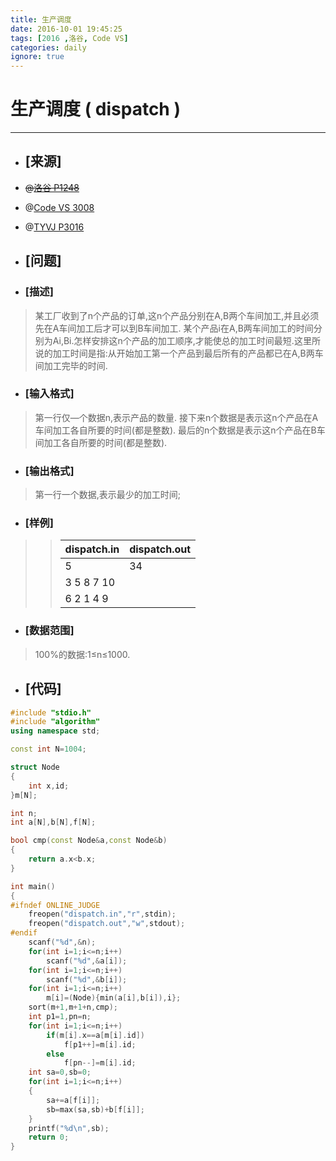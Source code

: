 ```yaml
---
title: 生产调度
date: 2016-10-01 19:45:25
tags: [2016 ,洛谷, Code VS]
categories: daily
ignore: true
---
```

# 生产调度 ( dispatch )
---
- ## [来源]
- ~~@[洛谷 P1248](https://www.luogu.org/problem/show?pid=1248)~~
- @[Code VS 3008](http://codevs.cn/problem/3008/)
- @[TYVJ P3016](http://tyvj.cn/p/3016)

- ## [问题]

- ### [描述]
> 某工厂收到了n个产品的订单,这n个产品分别在A,B两个车间加工,并且必须先在A车间加工后才可以到B车间加工.
> 某个产品i在A,B两车间加工的时间分别为Ai,Bi.怎样安排这n个产品的加工顺序,才能使总的加工时间最短.这里所说的加工时间是指:从开始加工第一个产品到最后所有的产品都已在A,B两车间加工完毕的时间.

<!--more-->

- ### [输入格式]
> 第一行仅—个数据n,表示产品的数量.
> 接下来n个数据是表示这n个产品在A车间加工各自所要的时间(都是整数).
> 最后的n个数据是表示这n个产品在B车间加工各自所要的时间(都是整数).

- ### [输出格式]
> 第一行一个数据,表示最少的加工时间;

- ### [样例]

>> dispatch.in | dispatch.out
>> ------------|-------------
>> 5 | 34
>> 3 5 8 7 10 |
>> 6 2 1 4 9 |

- ### [数据范围]
> 100%的数据:1≤n≤1000.

- ## [代码]

```c++
#include "stdio.h"
#include "algorithm"
using namespace std;

const int N=1004;

struct Node
{
    int x,id;
}m[N];

int n;
int a[N],b[N],f[N];

bool cmp(const Node&a,const Node&b)
{
    return a.x<b.x;
}

int main()
{
#ifndef ONLINE_JUDGE
    freopen("dispatch.in","r",stdin);
    freopen("dispatch.out","w",stdout);
#endif
    scanf("%d",&n);
    for(int i=1;i<=n;i++)
        scanf("%d",&a[i]);
    for(int i=1;i<=n;i++)
        scanf("%d",&b[i]);
    for(int i=1;i<=n;i++)
        m[i]=(Node){min(a[i],b[i]),i};
    sort(m+1,m+1+n,cmp);
    int p1=1,pn=n;
    for(int i=1;i<=n;i++)
        if(m[i].x==a[m[i].id])
            f[p1++]=m[i].id;
        else
            f[pn--]=m[i].id;
    int sa=0,sb=0;
    for(int i=1;i<=n;i++)
    {
        sa+=a[f[i]];
        sb=max(sa,sb)+b[f[i]];
    }
    printf("%d\n",sb);
    return 0;
}
```
